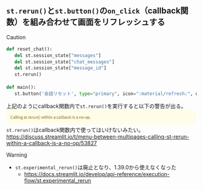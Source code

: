 ## `st.rerun()`と`st.button()`の`on_click`（callback関数）を組み合わせて画面をリフレッシュする
> [!CAUTION]
> ```python
> def reset_chat():
>    del st.session_state["messages"]
>    del st.session_state["chat_messages"]
>    del st.session_state["message_id"]
>    st.rerun()
>
> def main():
>    st.button('会話リセット', type="primary", icon=":material/refresh:", on_click=reset_chat)
> ```
> 上記のようにcallback関数内で`st.rerun()`を実行すると以下の警告が出る。  
> ![](../image/streamlit_rerun_warning.jpg)  
> `st.rerun()`はcallback関数内で使ってはいけないみたい。  
> https://discuss.streamlit.io/t/menu-between-multipages-calling-st-rerun-within-a-callback-is-a-no-op/53827

> [!WARNING]  
> - `st.experimental_rerun()`は廃止となり、1.39.0から使えなくなった
>   - https://docs.streamlit.io/develop/api-reference/execution-flow/st.experimental_rerun
